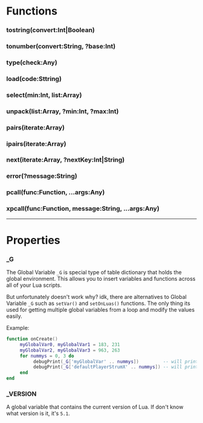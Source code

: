 # Functions
### tostring(convert:Int|Boolean)
### tonumber(convert:String, ?base:Int)
### type(check:Any)
### load(code:Sttring)
### select(min:Int, list:Array)
### unpack(list:Array, ?min:Int, ?max:Int)
### pairs(iterate:Array)
### ipairs(iterate:Array)
### next(iterate:Array, ?nextKey:Int|String)
### error(?message:String)
### pcall(func:Function, ...args:Any)
### xpcall(func:Function, message:String, ...args:Any)

***

# Properties
### _G
The Global Variable `_G` is special type of table dictionary that holds the global environment. This allows you to insert variables and functions across all of your Lua scripts.

But unfortunately doesn't work why? idk, there are alternatives to Global Variable `_G` such as `setVar()` and `setOnLuas()` functions. The only thing its used for getting multiple global variables from a loop and modify the values easily.

Example:
```lua
function onCreate()
     myGlobalVar0, myGlobalVar1 = 183, 231
     myGlobalVar2, myGlobalVar3 = 963, 263
     for nummys = 0, 3 do
          debugPrint(_G['myGlobalVar' .. nummys])         -- will print > '183, 231, 963, 263'
          debugPrint(_G['defaultPlayerStrumX' .. nummys]) -- will print > '732, 844, 956, 1068'
     end 
end
```

### _VERSION
A global variable that contains the current version of Lua. If don't know what version is it, it's `5.1`.
